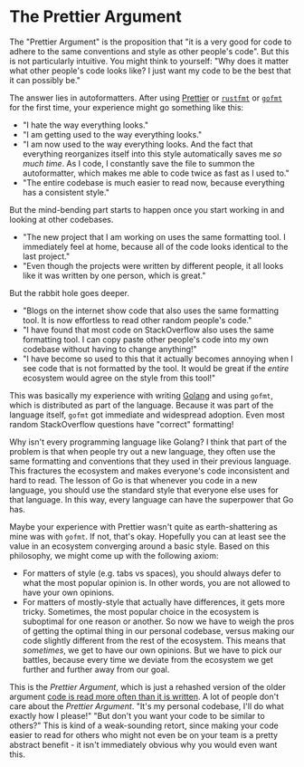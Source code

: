 # The Prettier Argument

The "Prettier Argument" is the proposition that "it is a very good for code to adhere to the same conventions and style as other people's code". But this is not particularly intuitive. You might think to yourself: "Why does it matter what other people's code looks like? I just want my code to be the best that it can possibly be."

The answer lies in autoformatters. After using [Prettier](https://prettier.io/) or [`rustfmt`](https://github.com/rust-lang/rustfmt) or [`gofmt`](https://pkg.go.dev/cmd/gofmt) for the first time, your experience might go something like this:

- "I hate the way everything looks."
- "I am getting used to the way everything looks."
- "I am now used to the way everything looks. And the fact that everything reorganizes itself into this style automatically saves me _so much time_. As I code, I constantly save the file to summon the autoformatter, which makes me able to code twice as fast as I used to."
- "The entire codebase is much easier to read now, because everything has a consistent style."

But the mind-bending part starts to happen once you start working in and looking at other codebases.

- "The new project that I am working on uses the same formatting tool. I immediately feel at home, because all of the code looks identical to the last project."
- "Even though the projects were written by different people, it all looks like it was written by one person, which is great."

But the rabbit hole goes deeper.

- "Blogs on the internet show code that also uses the same formatting tool. It is now effortless to read other random people's code."
- "I have found that most code on StackOverflow also uses the same formatting tool. I can copy paste other people's code into my own codebase without having to change anything!"
- "I have become so used to this that it actually becomes annoying when I see code that is not formatted by the tool. It would be great if the _entire_ ecosystem would agree on the style from this tool!"

This was basically my experience with writing [Golang](https://go.dev/) and using `gofmt`, which is distributed as part of the language. Because it was part of the language itself, `gofmt` got immediate and widespread adoption. Even most random StackOverflow questions have "correct" formatting!

Why isn't every programming language like Golang? I think that part of the problem is that when people try out a new language, they often use the same formatting and conventions that they used in their previous language. This fractures the ecosystem and makes everyone's code inconsistent and hard to read. The lesson of Go is that whenever you code in a new language, you should use the standard style that everyone else uses for that language. In this way, every language can have the superpower that Go has.

Maybe your experience with Prettier wasn't quite as earth-shattering as mine was with `gofmt`. If not, that's okay. Hopefully you can at least see the value in an ecosystem converging around a basic style. Based on this philosophy, we might come up with the following axiom:

- For matters of style (e.g. tabs vs spaces), you should always defer to what the most popular opinion is. In other words, you are not allowed to have your own opinions.
- For matters of mostly-style that actually have differences, it gets more tricky. Sometimes, the most popular choice in the ecosystem is suboptimal for one reason or another. So now we have to weigh the pros of getting the optimal thing in our personal codebase, versus making our code slightly different from the rest of the ecosystem. This means that _sometimes_, we get to have our own opinions. But we have to pick our battles, because every time we deviate from the ecosystem we get further and further away from our goal.

This is the _Prettier Argument_, which is just a rehashed version of the older argument [code is read more often than it is written](https://skeptics.stackexchange.com/questions/48560/is-code-read-more-often-than-its-written). A lot of people don't care about the _Prettier Argument_. "It's my personal codebase, I'll do what exactly how I please!" "But don't you want your code to be similar to others?" This is kind of a weak-sounding retort, since making your code easier to read for others who might not even be on your team is a pretty abstract benefit - it isn't immediately obvious why you would even want this.
